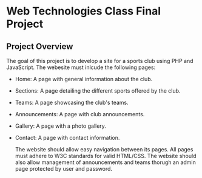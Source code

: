 # Web Technologies Class Final Project

## Project Overview

The goal of this project is to develop a site for a sports club using PHP and JavaScript. 
The webesite must inlcude the following pages:
- Home: A page with general information about the club.
- Sections: A page detailing the different sports offered by the club.
- Teams: A page showcasing the club's teams.
- Announcements: A page with club announcements.
- Gallery: A page with a photo gallery.
- Contact: A page with contact information. 

  The website should allow easy navigation between its pages. All pages must adhere to W3C standards for valid HTML/CSS.
  The website should also allow management of announcements and teams thorugh an admin page protected by user and password.
